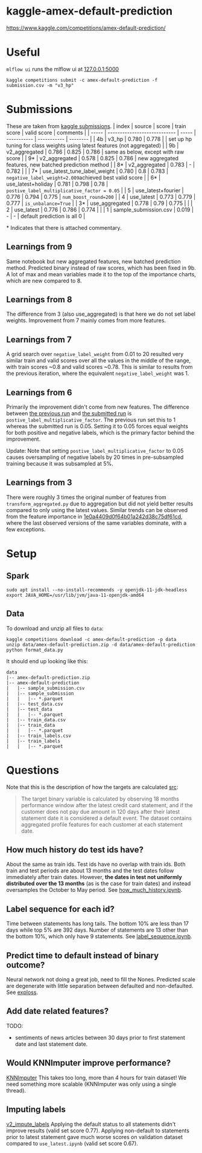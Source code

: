 # kaggle-amex-default-prediction
https://www.kaggle.com/competitions/amex-default-prediction/


# Useful
`mlflow ui` runs the mlflow ui at [127.0.0.1:5000](http://127.0.0.1:5000)

`kaggle competitions submit -c amex-default-prediction -f submission.csv -m "v3_hp"`


# Submissions
These are taken from [kaggle submissions](https://www.kaggle.com/competitions/amex-default-prediction/submissions).
| index | source                       | score | train score | valid score | comments |
| ----- | ---------------------------- | ----- | ----------- | ----------- | -------- |
| 4b    | v3_hp                        | 0.780 | 0.778       |             | set up hp tuning for class weights using latest features (not aggregated) |
| 9b    | v2_aggregated                | 0.786 | 0.825       | 0.786       | same as below, except with raw score |
| 9*    | v2_aggregated                | 0.578 | 0.825       | 0.786       | new aggregated features, new batched prediction method |
| 8*    | v2_aggregated                | 0.783 | -           | 0.782       |          |
| 7*    | use_latest_tune_label_weight | 0.780 | 0.8         | 0.783       | `negative_label_weight=2.009`achieved best valid score |
| 6*    | use_latest+holiday           | 0.781 | 0.798       | 0.78        | `postive_label_multiplicative_factor = 0.05` |
| 5     | use_latest+fourier           | 0.776 | 0.794       | 0.775       | `num_boost_round=200` |
| 4     | use_latest                   | 0.773 | 0.779       | 0.777       | `is_unbalance=True` |
| 3*    | use_aggregated               | 0.778 | 0.79        | 0.775       |          |
| 2     | use_latest                   | 0.776 | 0.786       | 0.774       |          |
| 1     | sample_submission.csv        | 0.019 | -           | -           | default prediction is all 0 |

\* Indicates that there is attached commentary.

## Learnings from 9
Same notebook but new aggregated features, new batched prediction method.
Predicted binary instead of raw scores, which has been fixed in 9b.
A lot of max and mean variables made it to the top of the importance charts, which are new compared
to 8.

## Learnings from 8
The difference from 3 (also use_aggregated) is that here we do not set label weights.
Improvement from 7 mainly comes from more features.

## Learnings from 7
A grid search over `negative_label_weight` from 0.01 to 20 resulted very similar train and valid
scores over all the values in the middle of the range, with train scores ~0.8 and valid scores
~0.78.
This is similar to results from the previous iteration, where the equivalent `negative_label_weight`
was 1.

## Learnings from 6
Primarily the improvement didn't come from new features.
The difference between [the previous run](http://127.0.0.1:5000/#/experiments/4/runs/00a14359371847ae9c724d840d06111e)
and [the submitted run](http://127.0.0.1:5000/#/experiments/4/runs/8cc58c1faa8a41ed8ec683f1a0fda6c9)
is `postive_label_multiplicative_factor`.
The previous run set this to 1 whereas the submitted run is 0.05.
Setting it to 0.05 forces equal weights for both positive and negative labels, which is the primary
factor behind the improvement.

Update: Note that setting `postive_label_multiplicative_factor` to 0.05 causes oversampling of
negative labels by 20 times in pre-subsampled training because it was subsampled at 5%.

## Learnings from 3
There were roughly 3 times the original number of features from `transform_aggregated.py` due to
aggregation but did not yield better results compared to only using the latest values.
Similar trends can be observed from the feature importance in [1e0a4409d0f64b01a242d38c75df61cd](http://127.0.0.1:5000/#/experiments/2/runs/1e0a4409d0f64b01a242d38c75df61cd),
where the last observed versions of the same variables dominate, with a few exceptions.


# Setup

## Spark
```
sudo apt install --no-install-recommends -y openjdk-11-jdk-headless
export JAVA_HOME=/usr/lib/jvm/java-11-openjdk-amd64
```

## Data
To download and unzip all files to `data`:
```
kaggle competitions download -c amex-default-prediction -p data
unzip data/amex-default-prediction.zip -d data/amex-default-prediction
python format_data.py
```
It should end up looking like this:
```
data
|-- amex-default-prediction.zip
|-- amex-default-prediction
|   |-- sample_submission.csv
|   |-- sample_submission
|   |   |-- *.parquet
|   |-- test_data.csv
|   |-- test_data
|   |   |-- *.parquet
|   |-- train_data.csv
|   |-- train_data
|   |   |-- *.parquet
|   |-- train_labels.csv
|   |-- train_labels
|   |   |-- *.parquet
```


# Questions
Note that this is the description of how the targets are calculated [src](https://www.kaggle.com/competitions/amex-default-prediction/data):
> The target binary variable is calculated by observing 18 months performance window after the latest credit card statement, and if the customer does not pay due amount in 120 days after their latest
statement date it is considered a default event.
> The dataset contains aggregated profile features for each customer at each statement date. 

## How much history do test ids have?
About the same as train ids. Test ids have no overlap with train ids.
Both train and test periods are about 13 months and the test dates follow immediately after train dates.
However, **the dates in test not uniformly distributed over the 13 months** (as is the case for train dates) and instead oversamples the October to May period.
See [how_much_history.ipynb](notebooks/how_much_history.ipynb).

## Label sequence for each id?
Time between statements has long tails.
The bottom 10% are less than 17 days while top 5% are 392 days.
Number of statements are 13 other than the bottom 10%, which only have 9 statements.
See [label_sequence.ipynb](notebooks/label_sequence.ipynb).

## Predict time to default instead of binary outcome?
Neural network not doing a great job, need to fill the Nones. 
Predicted scale are degenerate with little separation between defaulted and non-defaulted.
See [exploss](exploss.ipynb).

## Add date related features?
TODO:
- sentiments of news articles between 30 days prior to first statement date and last statement date.

## Would KNNImputer improve performance?
[KNNImputer](https://scikit-learn.org/stable/modules/generated/sklearn.impute.KNNImputer.html)
This takes too long, more than 4 hours for train dataset!
We need something more scalable (KNNImputer was only using a single thread).

## Imputing labels
[v2_impute_labels](v2_impute_labels.ipynb)
Applying the default status to all statements didn't improve results (valid set score 0.77).
Applying non-default to statements prior to latest statement gave much worse scores on validation
dataset compared to `use_latest.ipynb` (valid set score 0.67).
